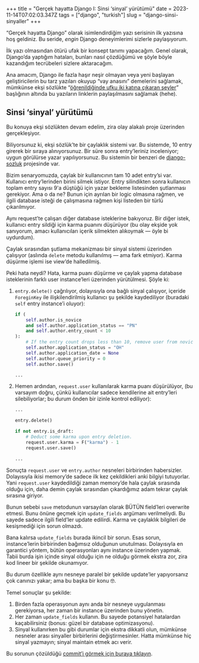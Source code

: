 +++
title = "Gerçek hayatta Django I: Sinsi ‘sinyal’ yürütümü"
date = 2023-11-14T07:02:03.347Z
tags = ["django", "turkish"]
slug = "django-sinsi-sinyaller"
+++

“Gerçek hayatta Django” olarak isimlendirdiğim yazı serisinin ilk yazısına hoş
geldiniz. Bu seride, _engin_ Django deneyimlerimi sizlerle paylaşıyorum.

İlk yazı olmasından ötürü ufak bir konsept tanımı yapacağım. Genel olarak,
Django’da yaptığım hataları, bunları nasıl çözdüğümü ve şöyle böyle kazandığım
tecrübeleri sizlere aktaracağım.

Ana amacım, Django ile fazla haşır neşir olmayan veya yeni başlayan
geliştiricilerin bu tarz yazıları okuyup “vay anasını” demelerini sağlamak,
mümkünse ekşi sözlükte
“[öğrenildiğinde ufku iki katına çıkaran şeyler](https://eksisozluk1923.com/ogrenildiginde-ufku-iki-katina-cikaran-seyler--2593151)”
başlığının altında bu yazıların linklerin paylaşılmasını sağlamak (hehe).

## Sinsi ‘sinyal’ yürütümü

Bu konuya ekşi sözlükten devam edelim, zira olay alakalı proje üzerinden
gerçekleşiyor.

Biliyorsunuz ki, ekşi sözlük’te bir çaylaklık sistemi var. Bu sistemde, 10
entry girerek bir sıraya alınıyorsunuz. Bir süre sonra entry’leriniz
inceleniyor; uygun görülürse yazar yapılıyorsunuz. Bu sistemin bir benzeri
de  [django-sozluk](https://github.com/realsuayip/django-sozluk)  projesinde
var.

Bizim senaryomuzda, çaylak bir kullanıcının tam 10 adet entry’si var. Kullanıcı
entry’lerinden birini silmek istiyor. Entry silindikten sonra kullanıcın toplam
entry sayısı 9'a düştüğü için yazar bekleme listesinden şutlanması gerekiyor.
Ama o da ne? Bunun için ayrılan bir logic olmasına rağmen, ve ilgili database
isteği de çalışmasına rağmen kişi listeden bir türlü çıkarılmıyor.

Aynı request’te çalışan diğer database isteklerine bakıyoruz. Bir diğer istek,
kullanıcı entry sildiği için karma puanını düşürüyor (bu olay ekşide yok
sanıyorum, amacı kullanıcıları içerik silmekten alıkoymak — öyle bi uydurdum).

Çaylak sırasından şutlama mekanizması bir sinyal sistemi üzerinden çalışıyor
(aslında `delete` metodu kullanılmış — ama fark etmiyor). Karma düşürme işlemi
ise view’de halledilmiş.

Peki hata neydi? Hata, karma puanı düşürme ve çaylak yapma database
isteklerinin farklı user instance’leri üzerinden yürütülmesi. Şöyle ki:

1. `entry.delete()` çağrılıyor, dolayısıyla ona bağlı sinyal çalışıyor,
   içeride `ForeginKey` ile ilişkilendirilmiş kullanıcı şu şekilde
   kaydediliyor (buradaki `self` entry instance’i oluyor):

   ```python
   if (
       self.author.is_novice
       and self.author.application_status == "PN"
       and self.author.entry_count < 10
   ):
       # If the entry count drops less than 10, remove user from novice lookup.
       self.author.application_status = "OH"
       self.author.application_date = None
       self.author.queue_priority = 0
       self.author.save()

   ...
   ```

2. Hemen ardından, `request.user` kullanılarak karma puanı düşürülüyor, (bu
   varsayım doğru, çünkü kullanıcılar sadece kendilerine ait entry’leri
   silebiliyorlar; bu durum önden bir izinle kontrol ediliyor):

   ```python
   ...

   entry.delete()

   if not entry.is_draft:
       # Deduct some karma upon entry deletion.
       request.user.karma = F("karma") - 1
       request.user.save()

   ...
   ```

Sonuçta `request.user` ve `entry.author` nesneleri birbirinden habersizler.
Dolayısıyla ikisi memory’de sadece ilk kez çekildikleri anki bilgiyi
tutuyorlar. Yani `request.user` kaydedildiği zaman memory’de hala çaylak
sırasında olduğu için, daha demin çaylak sırasından çıkardığımız adam tekrar
çaylak sırasına giriyor.

Bunun sebebi `save` metodunun varsayılan olarak BÜTÜN field’leri overwrite
etmesi. Bunu önüne geçmek için `update_fields` argümanı verilmeliydi. Bu
sayede sadece ilgili field’ler update edilirdi. Karma ve çaylaklık bilgileri de
kesişmediği için sorun olmazdı.

Bana kalırsa `update_fields` burada ikincil bir sorun. Esas sorun,
instance’lerin birbirinden bağımsız olduğunun unutulması. Dolayısıyla en
garantici yöntem, bütün operasyonları aynı instance üzerinden yapmak. Tabii
burda işin içinde sinyal olduğu için ne olduğu görmek ekstra zor, zira kod
lineer bir şekilde okunamıyor.

Bu durum özellikle aynı nesneye paralel bir şekilde update’ler yapıyorsanız çok
canınızı yakar; ama bu başka bir konu 🤓.

Temel sonuçlar şu şekilde:

1. Birden fazla operasyonun aynı anda bir nesneye uygulanması gerekiyorsa, her
   zaman bir instance üzerinden bunu yönetin.
2. Her zaman `update_fields` kullanın. Bu sayede potansiyel hatalardan
   kaçabilirsiniz (bonus: güzel bir database optimizasyonu).
3. Sinyal kullanırken bu gibi durumlar için ekstra dikkatli olun, mümkünse
   nesneler arası sinyaller birbirlerini değiştirmesinler. Hatta mümkünse hiç
   sinyal yazmayın; sinyal maintain etmek acı verir.

Bu sorunun çözüldüğü
[commit’i görmek için buraya tıklayın](https://github.com/realsuayip/django-sozluk/commit/8d7f4a60959dcce7d2c31bb2b5ef5d9fca808a8c).
